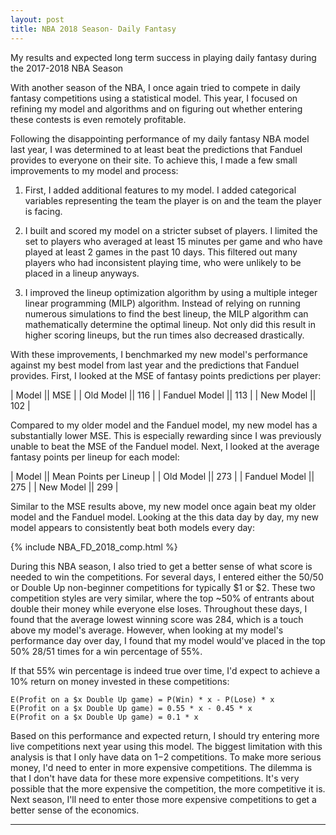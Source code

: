 ```yaml
---
layout: post
title: NBA 2018 Season- Daily Fantasy
---
```


My results and expected long term success in playing daily fantasy during the 2017-2018 NBA Season

With another season of the NBA, I once again tried to compete in daily fantasy competitions using a statistical model.  This year, I focused on refining my model and algorithms and on figuring out whether entering these contests is even remotely profitable.  

Following the disappointing performance of my daily fantasy NBA model last year, I was determined to at least beat the predictions that Fanduel provides to everyone on their site.  To achieve this, I made a few small improvements to my model and process:

1. First, I added additional features to my model.  I added categorical variables representing the team the player is on and the  team the player is facing.

2. I built and scored my model on a stricter subset of players.  I limited the set to players who averaged at least 15 minutes per game and who have played at least 2 games in the past 10 days.  This filtered out many players who had inconsistent playing time, who were unlikely to be placed in a lineup anyways.  

3. I improved the lineup optimization algorithm by using a multiple integer linear programming (MILP) algorithm.  Instead of relying on running numerous simulations to find the best lineup, the MILP algorithm can mathematically determine the optimal lineup.  Not only did this result in higher scoring lineups, but the run times also decreased drastically.

With these improvements, I benchmarked my new model's performance against my best model from last year and the predictions that Fanduel provides.  First, I looked at the MSE of fantasy points predictions per player:

| Model || MSE |
| Old Model || 116 |
| Fanduel Model || 113 |
| New Model || 102 |

Compared to my older model and the Fanduel model, my new model has a substantially lower MSE.  This is especially rewarding since I was previously unable to beat the MSE of the Fanduel model.  Next, I looked at the average fantasy points per lineup for each model:

| Model || Mean Points per Lineup |
| Old Model || 273 |
| Fanduel Model || 275 |
| New Model || 299 |

Similar to the MSE results above, my new model once again beat my older model and the Fanduel model.  Looking at the this data day by day, my new model appears to consistently beat both models every day:

{% include NBA_FD_2018_comp.html %}

During this NBA season, I also tried to get a better sense of what score is needed to win the competitions.  For several days, I entered either the 50/50 or Double Up non-beginner competitions for typically $1 or $2.  These two competition styles are very similar, where the top ~50% of entrants about double their money while everyone else loses.  Throughout these days, I found that the average lowest winning score was 284, which is a touch above my model's average.  However, when looking at my model's performance day over day, I found that my model would've placed in the top 50% 28/51 times for a win percentage of 55%.  

If that 55% win percentage is indeed true over time, I'd expect to achieve a 10% return on money invested in these competitions:

~~~~
E(Profit on a $x Double Up game) = P(Win) * x - P(Lose) * x
E(Profit on a $x Double Up game) = 0.55 * x - 0.45 * x
E(Profit on a $x Double Up game) = 0.1 * x
~~~~

Based on this performance and expected return, I should try entering more live competitions next year using this model.  The biggest limitation with this analysis is that I only have data on $1-$2 competitions.  To make more serious money, I'd need to enter in more expensive competitions.  The dilemma is that I don't have data for these more expensive competitions.  It's very possible that the more expensive the competition, the more competitive it is.   Next season, I'll need to enter those more expensive competitions to get a better sense of the economics.
****
